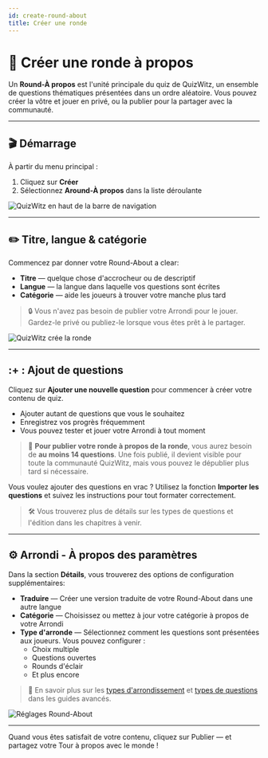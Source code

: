 ```yaml
---
id: create-round-about
title: Créer une ronde
---
```


# 🧠 Créer une ronde à propos

Un **Round-À propos** est l'unité principale du quiz de QuizWitz, un ensemble de questions thématiques présentées dans un ordre aléatoire. Vous pouvez créer la vôtre et jouer en privé, ou la publier pour la partager avec la communauté.

---

## 🎬 Démarrage

À partir du menu principal :

1. Cliquez sur **Créer**
2. Sélectionnez **Around-À propos** dans la liste déroulante

![QuizWitz en haut de la barre de navigation](/images/top-menu-create.png)

---

## ✏️ Titre, langue & catégorie

Commencez par donner votre Round-About a clear:

- **Titre** — quelque chose d'accrocheur ou de descriptif
- **Langue** — la langue dans laquelle vos questions sont écrites
- **Catégorie** — aide les joueurs à trouver votre manche plus tard

> 🔒 Vous n'avez pas besoin de publier votre Arrondi pour le jouer. Gardez-le privé ou publiez-le lorsque vous êtes prêt à le partager.

![QuizWitz crée la ronde](/images/create-round.png)

---

## :+ : Ajout de questions

Cliquez sur **Ajouter une nouvelle question** pour commencer à créer votre contenu de quiz.

- Ajouter autant de questions que vous le souhaitez
- Enregistrez vos progrès fréquemment
- Vous pouvez tester et jouer votre Arrondi à tout moment

> 📢 **Pour publier votre ronde à propos de la ronde**, vous aurez besoin de **au moins 14 questions**. Une fois publié, il devient visible pour toute la communauté QuizWitz, mais vous pouvez le dépublier plus tard si nécessaire.

Vous voulez ajouter des questions en vrac ? Utilisez la fonction **Importer les questions** et suivez les instructions pour tout formater correctement.

> 🛠️ Vous trouverez plus de détails sur les types de questions et l'édition dans les chapitres à venir.

---

## ⚙️ Arrondi - À propos des paramètres

Dans la section **Détails**, vous trouverez des options de configuration supplémentaires:

- **Traduire** — Créer une version traduite de votre Round-About dans une autre langue
- **Catégorie** — Choisissez ou mettez à jour votre catégorie à propos de votre Arrondi
- **Type d'arronde** — Sélectionnez comment les questions sont présentées aux joueurs. Vous pouvez configurer :
    - Choix multiple
    - Questions ouvertes
    - Rounds d'éclair
    - Et plus encore

> 🔗 En savoir plus sur les [types d'arrondissement](../round-types/000-round-types.md) et [types de questions](../question-types/000-question-types.md) dans les guides avancés.

![Réglages Round-About ](/images/round-about-details.png)

---

Quand vous êtes satisfait de votre contenu, cliquez sur Publier — et partagez votre Tour à propos avec le monde !
